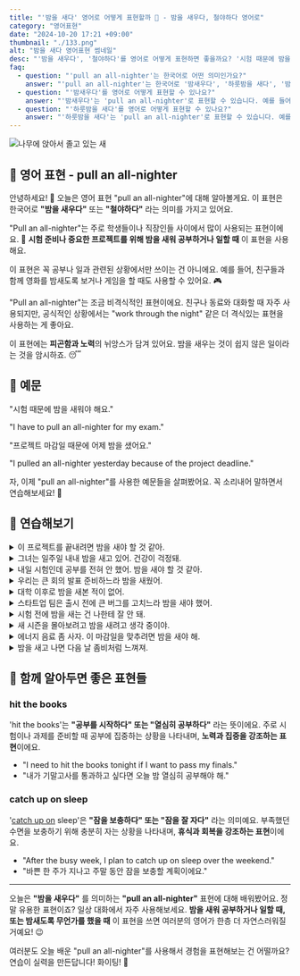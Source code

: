 ```yaml
---
title: "'밤을 새다' 영어로 어떻게 표현할까 🌙 - 밤을 새우다, 철야하다 영어로"
category: "영어표현"
date: "2024-10-20 17:21 +09:00"
thumbnail: "./133.png"
alt: "밤을 새다 영어표현 썸네일"
desc: "'밤을 새우다', '철야하다'를 영어로 어떻게 표현하면 좋을까요? '시험 때문에 밤을 새워야 해요.', '프로젝트 마감일 때문에 어제 밤을 샜어요.' 등을 영어로 표현하는 법을 배워봅시다. 다양한 예문을 통해서 연습하고 본인의 표현으로 만들어 보세요."
faq:
  - question: "'pull an all-nighter'는 한국어로 어떤 의미인가요?"
    answer: "'pull an all-nighter'는 한국어로 '밤새우다', '하룻밤을 새다', '밤을 새우며 공부하다' 등으로 번역될 수 있습니다. 주로 공부나 일을 위해 잠을 자지 않고 밤을 새는 상황에서 사용됩니다."
  - question: "'밤새우다'를 영어로 어떻게 표현할 수 있나요?"
    answer: "'밤새우다'는 'pull an all-nighter'로 표현할 수 있습니다. 예를 들어, '시험 준비 때문에 어젯밤에 밤새웠어'는 'I pulled an all-nighter studying for the exam'로 말할 수 있습니다."
  - question: "'하룻밤을 새다'를 영어로 어떻게 표현할 수 있나요?"
    answer: "'하룻밤을 새다'는 'pull an all-nighter'로 표현할 수 있습니다. 예를 들어, '그는 친구와 함께 하룻밤을 샜어'는 'He pulled an all-nighter with his friends'로 말할 수 있습니다."
---
```


![나무에 앉아서 졸고 있는 새](./133-1.jpg)

## 🌟 영어 표현 - pull an all-nighter

안녕하세요! 👋 오늘은 영어 표현 "pull an all-nighter"에 대해 알아볼게요. 이 표현은 한국어로 **"밤을 새우다"** 또는 **"철야하다"** 라는 의미를 가지고 있어요.

"Pull an all-nighter"는 주로 학생들이나 직장인들 사이에서 많이 사용되는 표현이에요. 🏫 **시험 준비나 중요한 프로젝트를 위해 밤을 새워 공부하거나 일할 때** 이 표현을 사용해요.

이 표현은 꼭 공부나 일과 관련된 상황에서만 쓰이는 건 아니에요. 예를 들어, 친구들과 함께 영화를 밤새도록 보거나 게임을 할 때도 사용할 수 있어요. 🎮

"Pull an all-nighter"는 조금 비격식적인 표현이에요. 친구나 동료와 대화할 때 자주 사용되지만, 공식적인 상황에서는 "work through the night" 같은 더 격식있는 표현을 사용하는 게 좋아요.

이 표현에는 **피곤함과 노력**의 뉘앙스가 담겨 있어요. 밤을 새우는 것이 쉽지 않은 일이라는 것을 암시하죠. 😴

<script async src="https://pagead2.googlesyndication.com/pagead/js/adsbygoogle.js?client=ca-pub-1465612013356152"
     crossorigin="anonymous"></script>
<!-- engple-horizontal-ad -->

<ins class="adsbygoogle"
     style="display:block"
     data-ad-client="ca-pub-1465612013356152"
     data-ad-slot="2106896038"
     data-ad-format="auto"
     data-full-width-responsive="true"></ins>

<script>
     (adsbygoogle = window.adsbygoogle || []).push({});
</script>

## 📖 예문

"시험 때문에 밤을 새워야 해요."

"I have to pull an all-nighter for my exam."

"프로젝트 마감일 때문에 어제 밤을 샜어요."

"I pulled an all-nighter yesterday because of the project deadline."

자, 이제 "pull an all-nighter"를 사용한 예문들을 살펴봤어요. 꼭 소리내어 말하면서 연습해보세요! 🚀

## 💬 연습해보기

<details>
<summary>이 프로젝트를 끝내려면 밤을 새야 할 것 같아.</summary>
<span>I'm gonna have to pull an all-nighter to finish this project.</span>
</details>

<details>
<summary>그녀는 일주일 내내 밤을 새고 있어. 건강이 걱정돼.</summary>
<span>She's been pulling all-nighters for <a href="/blog/in-english/050.n-days-straight/">a week straight</a>. I'm worried about her health.</span>
</details>

<details>
<summary>내일 시험인데 공부를 전혀 안 했어. 밤을 새야 할 것 같아.</summary>
<span>The exam's tomorrow, and I haven't studied at all. Looks like I'm pulling an all-nighter.</span>
</details>

<details>
<summary>우리는 큰 회의 발표 준비하느라 밤을 새웠어.</summary>
<span>We pulled an all-nighter to get the presentation <a href="/blog/in-english/325.ready/">ready</a> for the big meeting.</span>
</details>

<details>
<summary>대학 이후로 밤을 새본 적이 없어.</summary>
<span>I haven't pulled an all-nighter since college.</span>
</details>

<details>
<summary>스타트업 팀은 출시 전에 큰 버그를 고치느라 밤을 새야 했어.</summary>
<span>The startup team had to pull an all-nighter to fix a major bug before launch.</span>
</details>

<details>
<summary>시험 전에 밤을 새는 건 나한테 잘 안 돼.</summary>
<span>Pulling an all-nighter before a test never works out well for me.</span>
</details>

<details>
<summary>새 시즌을 몰아보려고 밤을 새려고 생각 중이야.</summary>
<span>I'm thinking about pulling an all-nighter to <a href="/blog/in-english/071.binge-watch/">binge-watch</a> the new season.</span>
</details>

<details>
<summary>에너지 음료 좀 사자. 이 마감일을 맞추려면 밤을 새야 해.</summary>
<span>Let's grab some energy drinks. We're gonna have to pull an all-nighter to meet this deadline.</span>
</details>

<details>
<summary>밤을 새고 나면 다음 날 좀비처럼 느껴져.</summary>
<span>After pulling an all-nighter, I feel like a zombie the next day.</span>
</details>

## 🤝 함께 알아두면 좋은 표현들

### hit the books

'hit the books'는 **"공부를 시작하다" 또는 "열심히 공부하다"** 라는 뜻이에요. 주로 시험이나 과제를 준비할 때 공부에 집중하는 상황을 나타내며, **노력과 집중을 강조하는 표현**이에요.

- "I need to hit the books tonight if I want to pass my finals."
- "내가 기말고사를 통과하고 싶다면 오늘 밤 열심히 공부해야 해."

### catch up on sleep

'[catch up on](/blog/in-english/021.catch-up-on/) sleep'은 **"잠을 보충하다" 또는 "잠을 잘 자다"** 라는 의미예요. 부족했던 수면을 보충하기 위해 충분히 자는 상황을 나타내며, **휴식과 회복을 강조하는 표현**이에요.

- "After the busy week, I plan to catch up on sleep over the weekend."
- "바쁜 한 주가 지나고 주말 동안 잠을 보충할 계획이에요."

---

오늘은 **"밤을 새우다"** 를 의미하는 **"pull an all-nighter"** 표현에 대해 배워봤어요. 정말 유용한 표현이죠? 일상 대화에서 자주 사용해보세요. **밤을 새워 공부하거나 일할 때, 또는 밤새도록 무언가를 했을 때** 이 표현을 쓰면 여러분의 영어가 한층 더 자연스러워질 거예요! 😉

여러분도 오늘 배운 "pull an all-nighter"를 사용해서 경험을 표현해보는 건 어떨까요? 연습이 실력을 만든답니다! 화이팅! 💪
